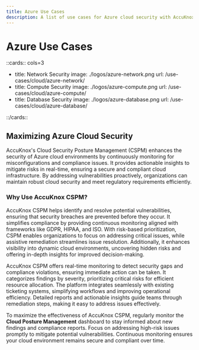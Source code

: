 ```yaml
---
title: Azure Use Cases
description: A list of use cases for Azure cloud security with AccuKnox CSPM to enhance security and compliance in Azure environments.
---
```

<style>
    .nt-card-title {
    text-align: -webkit-center;
}
</style>

# Azure Use Cases

::cards:: cols=3

- title: Network Security
  image: ./logos/azure-network.png
  url: /use-cases/cloud/azure-network/
- title: Compute Security
  image: ./logos/azure-compute.png
  url: /use-cases/cloud/azure-compute/
- title: Database Security
  image: ./logos/azure-database.png
  url: /use-cases/cloud/azure-database/

::/cards::

## Maximizing Azure Cloud Security
AccuKnox's Cloud Security Posture Management (CSPM) enhances the security of Azure cloud environments by continuously monitoring for misconfigurations and compliance issues. It provides actionable insights to mitigate risks in real-time, ensuring a secure and compliant cloud infrastructure. By addressing vulnerabilities proactively, organizations can maintain robust cloud security and meet regulatory requirements efficiently.

### **Why Use AccuKnox CSPM?**

AccuKnox CSPM helps identify and resolve potential vulnerabilities, ensuring that security breaches are prevented before they occur. It simplifies compliance by providing continuous monitoring aligned with frameworks like GDPR, HIPAA, and ISO. With risk-based prioritization, CSPM enables organizations to focus on addressing critical issues, while assistive remediation streamlines issue resolution. Additionally, it enhances visibility into dynamic cloud environments, uncovering hidden risks and offering in-depth insights for improved decision-making.

AccuKnox CSPM offers real-time monitoring to detect security gaps and compliance violations, ensuring immediate action can be taken. It categorizes findings by severity, prioritizing critical risks for efficient resource allocation. The platform integrates seamlessly with existing ticketing systems, simplifying workflows and improving operational efficiency. Detailed reports and actionable insights guide teams through remediation steps, making it easy to address issues effectively.

To maximize the effectiveness of AccuKnox CSPM, regularly monitor the **Cloud Posture Management** dashboard to stay informed about new findings and compliance reports. Focus on addressing high-risk issues promptly to mitigate potential vulnerabilities. Continuous monitoring ensures your cloud environment remains secure and compliant over time.